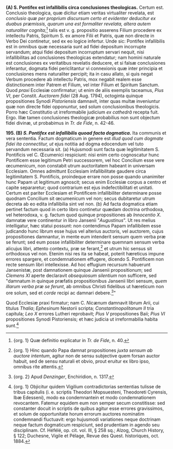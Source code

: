 **(A) S. Pontifex est infallibilis circa conclusiones theologicas.** Certum est. Conclusio theologica, quæ dicitur etiam veritas virtualiter revelata, est *conclusio quæ per proprium discursum certo et evidenter deducitur ex duabus præmissis, quarum una est formaliter revelata, altera autem naturaliter cognita;*[^1] talis est v. g. propositio asserens Filium procedere ex intellectu Patris, Spiritum S. ex amore Filii et Patris, quæ non directe in Verbo Dei continetur, sed ex eo logice infertur. Unde sic: Pontifex infallibilis est in omnibus quæ necessaria sunt ad fidei depositum incorrupte servandum; atqui fidei depositum incorruptum servari nequit, nisi infallibilitas ad conclusiones theologicas extendatur; nam homini naturale est conclusiones ex veritatibus revelatis deducere, et si falsæ conclusiones inferantur, dogmata fidei periclitantur vi connexionis quæ inter principia et conclusiones mens naturaliter percipit; ita in casu allato, si quis negat Verbum procedere ab intellectu Patris, mox negabit realem esse distinctionem inter Patrem et Filium, vel inter Filium et Spiritum Sanctum. Quod *praxi* Ecclesiæ confirmatur; ut enim de aliis exemplis taceamus, *Pius VI*, per Constit. *Auctorem fidei* (28 Aug. 1794), octoginta quinque propositiones Synodi *Pistoriensis* damnavit, inter quas multæ inveniuntur quæ non directe fidei opponuntur, sed solum conclusionibus theologicis. Porro hæc Constitutio ut irreformabile judicium *ex cathedrâ* recepta fuit. Ergo. Illæ tamen conclusiones theologicæ probabilius non sunt objectum fidei divinæ, ut probabimus in *Tr. de Fide*, n. 42-46.

**195. (B) *S. Pontifex est infallibilis quoad facta dogmatica*.**
Ita communis et vera sententia. Factum dogmaticum in genere est *illud quod cum dogmate fidei ita connectitur, ut* ejus notitia ad dogma edocendum vel tuto servandum necessaria sit. (a) Hujusmodi sunt facta quæ legitimitatem S. Pontificis vel C. Œcumenici respiciunt: nisi enim certo cognoscatur hunc Pontificem esse legitimum Petri successorem, vel hoc Concilium esse vere œcumenicum, non constabit utrum auctoritatem habeant in universam Ecclesiam. Omnes admittunt Ecclesiam infallibilitate gaudere circa legitimitatem S. Pontificis, proindeque errare non posse quando unanimiter hunc Papam ut legitimum agnoscit; secus enim Ecclesiæ corpus a centro et capite separaretur; quod contrarium est ejus indefectibilitati et unitati. Certum est pariter Ecclesiam et Pontificem infallibiliter determinare posse quodnam Concilium sit œcumenicum vel non; secus dubitaretur utrum decreta ab eo edita infallibilia sint vel non. (b) Ad facta dogmatica etiam pertinet factum quod in certo libro continetur quædam doctrina orthodoxa, vel heterodoxa, v. g. factum quod quinque propositiones ab *Innocentio X*. damnatæ vere continentur in libro Jansenii "*Augustinus*". Ut res melius intelligatur, hæc statui possunt: non contendimus Papam infallibilem esse judicando hunc librum esse hujus vel alterius auctoris, vel auctorem, cujus propositiones damnantur, in mente eum intenderit sensum quem verba præ se ferunt; sed eum posse infallibiliter determinare quemnam sensum verba alicujus libri, attento contextu, præ se ferant,[^2] et utrum hic sensus sit orthodoxus vel non. Etenim nisi res ita se habeat, poterit hæreticus impune errores spargere, et condemnationem effugere, dicendo S. Pontificem non recte sensum libri intellexisse. Ad hoc effugium recursum habuerunt Jansenistæ, post damnationem quinque Jansenii propositionum; sed *Clemens XI* aperte declaravit *obsequiosum silentium* non sufficere, sed "damnatum in quinque præfatis propositionibus Jansenii libri sensum, *quem illarum verba præ se ferunt*, ab omnibus Christi fidelibus ut hæreticum non ore solum, sed et *corde* recipi ac damnari debere.[^3]"

Quod Ecclesiæ praxi firmatur; nam C. *Nicænum* damnavit librum Arii, cui titulus *Thalia*; *Ephesinum* Nestorii scripta; *Constantinopolitanum II* tria capitula; *Leo X* errores Lutheri reprobavit; *Pius V* propositiones Baii; *Pius VI* propositiones Synodi Pistoriensis; et hæc judicia ut irreformabilia habita sunt.[^4]

[^1]: {org. 1} Quæ definitio explicatur in *Tr. de Fide*, n. 40.

[^2]: {org. 1} Hinc quando Papa damnat propositiones *juxta sensum ab auctore intentum*, agitur non de sensu subjective quem forsan auctor habuit, sed de sensu naturali et obvio, prout eruitur ex libro ipso, omnibus rite attentis.

[^3]: {org. 2} Apud *Denzinger*, Enchiridion, n. 1317.

[^4]: {org. 1} Objicitur quidem Vigilium contradictorias sententias tulisse de tribus capitulis (i. e. scriptis Theodori Mopsuesteni, Theodoreti Cyrensis, Ibæ Edesseni), modo ea condemnantein et modo condemnationem revocantem. Fatemur equidem eum non semper secum constitisse: sed constanter docuit in scriptis de quibus agitur esse errores gravissimos, et solum de opportunitate horum errorum auctores nominatim condemnandi fluctuavit: ergo hujusmodi variationes neque doctrinam neque factum dogmaticum respiciunt, sed prudentiam in agendo seu disciplinam. Cf. Héfélé, op. cit. vol. III, § 258 sq.; Alzog, Church History, § 122; Duchesne, Vigile et Pélage, Revue des Quest. historiques, oct. 1884.
